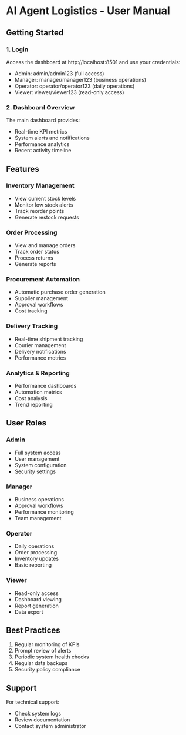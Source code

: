 # AI Agent Logistics - User Manual

## Getting Started

### 1. Login
Access the dashboard at http://localhost:8501 and use your credentials:
- Admin: admin/admin123 (full access)
- Manager: manager/manager123 (business operations)
- Operator: operator/operator123 (daily operations)
- Viewer: viewer/viewer123 (read-only access)

### 2. Dashboard Overview
The main dashboard provides:
- Real-time KPI metrics
- System alerts and notifications
- Performance analytics
- Recent activity timeline

## Features

### Inventory Management
- View current stock levels
- Monitor low stock alerts
- Track reorder points
- Generate restock requests

### Order Processing
- View and manage orders
- Track order status
- Process returns
- Generate reports

### Procurement Automation
- Automatic purchase order generation
- Supplier management
- Approval workflows
- Cost tracking

### Delivery Tracking
- Real-time shipment tracking
- Courier management
- Delivery notifications
- Performance metrics

### Analytics & Reporting
- Performance dashboards
- Automation metrics
- Cost analysis
- Trend reporting

## User Roles

### Admin
- Full system access
- User management
- System configuration
- Security settings

### Manager
- Business operations
- Approval workflows
- Performance monitoring
- Team management

### Operator
- Daily operations
- Order processing
- Inventory updates
- Basic reporting

### Viewer
- Read-only access
- Dashboard viewing
- Report generation
- Data export

## Best Practices
1. Regular monitoring of KPIs
2. Prompt review of alerts
3. Periodic system health checks
4. Regular data backups
5. Security policy compliance

## Support
For technical support:
- Check system logs
- Review documentation
- Contact system administrator
